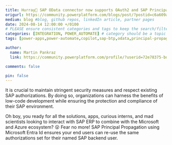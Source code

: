 ```yaml
---
title: Hurray🎉 SAP OData connector now supports OAuth2 and SAP Principal Propagation
origurl: https://community.powerplatform.com/blogs/post/?postid=c6a609ab-3556-ef11-a317-6045bda95bf0
medium: blog #blog, github repos, linkedIn article, partner pages
date: 2024-08-14 12:00:00 +/0100
# PLEASE ensure consistent categories and tags to keep the search/filtering meaningful!
categories: [INTEGRATION, POWER_AUTOMATE] # category should be a topic and sub-category primary product
tags: [power-apps,power-automate,copilot,sap-btp,odata,principal-propagation,apim]     # TAG names should always be lowercase

author:
  name: Martin Pankraz
  link: https://community.powerplatform.com/profile/?userid=72e78375-bd48-ef11-a317-6045bdeef8e9

comments: false

pin: false
---
```

It is crucial to maintain stringent security measures and respect existing SAP authorizations. By doing so, organizations can harness the benefits of low-code development while ensuring the protection and compliance of their SAP environment.

Oh boy, you ready for all the solutions, apps, curious interns, and mad scientists looking to interact with SAP ERP to combine with the Microsoft and Azure ecosystem? 😮
Fear no more! SAP Principal Propagation using Microsoft Entra Id ensures your end users can re-use the same authorizations set for their named SAP backend user.
